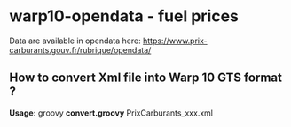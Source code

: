 # warp10-opendata - fuel prices

Data are available in opendata here: https://www.prix-carburants.gouv.fr/rubrique/opendata/

## How to convert Xml file into Warp 10 GTS format ?
**Usage:** groovy **convert.groovy** PrixCarburants_xxx.xml
